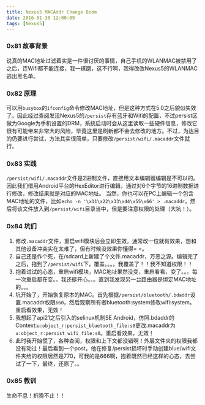 ```yaml
---
title: Nexus5 MACAddr Change Boom
date: 2016-01-30 12:00:09
tags: [Nexus5]
---
```


### 0x81 故事背景

说真的MAC地址过滤着实是一件很讨厌的事情，自己手机的WLANMAC被禁用了之后，连Wifi都不能连接，我一琢磨，这不行啊，我得改改Nexus5的WLANMAC逃出黑名单。

### 0x82 原理

可以用`busybox`的`ifconfig`命令修改MAC地址，但是这种方式在5.0之后貌似失效了。因此经过查阅发现Nexus5的`/persist`存有蓝牙和Wifi的配置，不过persist区做为Google为手机设置的DRM，系统启动时会从这里读取一些硬件信息，修改它很有可能带来非常大的风险，毕竟这里是刷新都不会去修改的地方。不过，为达目的仍要进行尝试，方法其实很简单，只要修改`/persist/wifi/.macaddr`文件就行。

<!--more-->

### 0x83 实践

`/persist/wifi/.macaddr`文件是2进制文件，直接用文本编辑器编辑是不可以的。因此我们借用Android平台的HexEditor进行编辑，通过对6个字节的16进制数据进行修改，修改结果就是对应的MAC地址。
当然，你也可以在PC上编辑一个包含MAC地址的文件，比如`echo -n '\x11\x22\x33\x44\x55\x66' > .macaddr`，然后将该文件放入到`/persist/wifi`目录当中，但是要注意权限的处理（大坑！）。

### 0x84 坑们

1. 修改`.macaddr`文件，重启wifi模块后会立即生效。通常改一位就有效果，想和其他设备冲突实在太难了，但有时候没效果你懂得= =。
1. 自己还是作个死，在/sdcard上新建了个文件.macaddr，万恶之源。编辑完了之后，拖到了`/persist/wifi`下，覆盖。。。。我覆盖了！！我不知道权限！！
1. 抱着试试的心态，重启wifi模块，MAC地址果然没变，重启看看，变了。。。每一次重启都在变。。我还挺开心。。。直到我发现另一台路由器是绑定MAC地址的。。。
1. 坑开始了，开始恢复原本的MAC。首先根据`/persist/bluetooth/.bdaddr`设置.macaddr权限`660`，然后观察所有者bluetooth:system修改wifi:system。重启看效果，无效！
1. 我想起了api21之后引入的selinux机制SE Android，仿照.bdaddr的Context:`u:object_r:persist_bluetooth_file:s0`更改.macaddr为`u:object_r:persist_wifi_file:s0`。重启看效果，无效！
1. 此时我开始慌了，各种查阅，权限和上下文都没错啊！外层文件夹的权限我都没有动过！最后看到一个post，他在修复/persist损坏时手动创建blue/wifi文件夹给的权限居然是770，可我的是666啊，抱着既然已经这样的心态，去尝试了一下，最终，还原了。。

### 0x85 教训

生命不息！折腾不止！！
